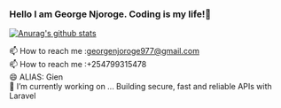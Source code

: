 ### Hello I am George Njoroge. Coding is my life!👋  
[![Anurag's github stats](https://github-readme-stats.vercel.app/api?username=giennjoro)](https://github.com/anuraghazra/github-readme-stats)
<!--
**giennjoro/giennjoro** is a ✨ _special_ ✨ repository because its `README.md` (this file) appears on your GitHub profile.

Here are some ideas to get you started:

- 🔭 I’m currently working on ...
- 🌱 I’m currently learning ...
- 👯 I’m looking to collaborate on ...
- 🤔 I’m looking for help with ...
- 💬 Ask me about ...
- 📫 How to reach me: georgenjoroge977@gmail.com, 0799315478
- 😄 ALIAS: Gien
- ⚡ Fun fact: I love PHP
-->
📫 How to reach me :georgenjoroge977@gmail.com  
📫 How to reach me :+254799315478  
😄 ALIAS: Gien  
 🔭 I’m currently working on ... Building secure, fast and reliable APIs with Laravel  
